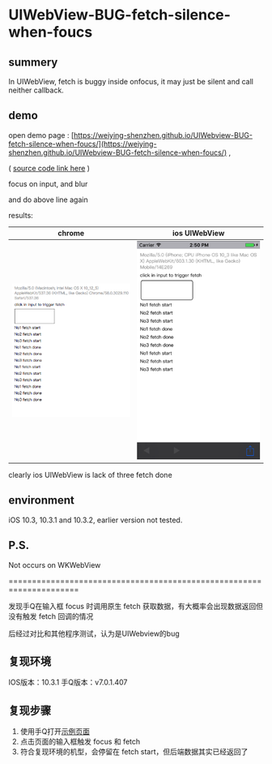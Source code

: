 # UIWebView-BUG-fetch-silence-when-foucs

## summery

In UIWebView, fetch is buggy inside onfocus, it may just be silent and call neither callback.

## demo

open demo page : [https://weiying-shenzhen.github.io/UIWebview-BUG-fetch-silence-when-foucs/](https://weiying-shenzhen.github.io/UIWebview-BUG-fetch-silence-when-foucs/) ,

( [source code link here](https://github.com/weiying-shenzhen/UIWebview-BUG-fetch-silence-when-foucs/blob/master/index.html) )

focus on input, and blur

and do above line again

results:

| chrome  | ios UIWebView |
| ------------- | ------------- |
| ![](chrome.png)  | ![](ios-uiwebview.png) |



clearly ios UIWebView is lack of three fetch done

## environment

iOS 10.3, 10.3.1 and 10.3.2, earlier version not tested.

## P.S.

Not occurs on WKWebView


=====================================================================



发现手Q在输入框 focus 时调用原生 fetch 获取数据，有大概率会出现数据返回但没有触发 fetch 回调的情况

后经过对比和其他程序测试，认为是UIWebview的bug

## 复现环境
IOS版本：10.3.1
手Q版本：v7.0.1.407

## 复现步骤
1. 使用手Q打开[示例页面](https://weiying-shenzhen.github.io/UIWebview-BUG-fetch-silence-when-foucs/)
2. 点击页面的输入框触发 focus 和 fetch
3. 符合复现环境的机型，会停留在 fetch start，但后端数据其实已经返回了

